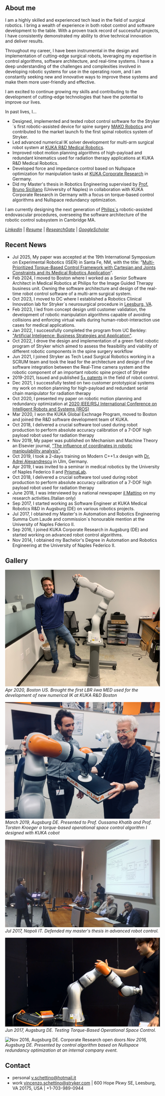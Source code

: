 ## About me

<!---<img align="left" src="/images/me.png">&nbsp;&nbsp;&nbsp;&nbsp; --->
I am a highly skilled and experienced tech lead in the field of surgical robotics. I bring a wealth of experience in both robot control and software development to the table. With a proven track record of successful projects, I have consistently demonstrated my ability to drive technical innovation and deliver results.

Throughout my career, I have been instrumental in the design and implementation of cutting-edge surgical robots, leveraging my expertise in control algorithms, software architecture, and real-time systems. I have a deep understanding of the challenges and complexities involved in developing robotic systems for use in the operating room, and I am constantly seeking new and innovative ways to improve these systems and make them more user-friendly and effective.

I am excited to continue growing my skills and contributing to the development of cutting-edge technologies that have the potential to improve our lives.

In past lives, I…

* Designed, implemented and tested robot control software for the Stryker´s  first robotic-assisted device for spine surgery [MAKO Robotics](https://www.stryker.com/us/en/joint-replacement/systems/Mako_SmartRobotics_Overview.html) and contributed to the market launch fo the first spinal robotics system of Stryker.
* Led advanced numerical IK solver development for multi-arm surgical robot system at [KUKA R&D Medical Robotics](https://www.kuka.com/en-de/industries/health-care/kuka-medical-robotics/sunrise_os-med).
* Improved robot motion planning algorithms of high-payload and redundant kinematics used for radiation therapy applications at KUKA R&D Medical Robotics.
* Developed force and impedance control based on Nullspace optimization for manipulation tasks at [KUKA Corporate Research](https://www.kuka.com/en-us/future-production/innovation-and-research) in Germany. 
* Did my Master's thesis in Robotics Engineering supervised by [Prof. Bruno Siciliano](https://scholar.google.com/citations?user=R1eV0ekAAAAJ&hl=it) (University of Naples) in collaboration with KUKA Corporate Research in Germany with a focus on torque-based control algorithms and Nullspace redundancy optimization.

I am currently designing the next generation of [Philips´s](https://www.usa.philips.com/healthcare/e/image-guided-therapy/vascular-care) robotic-assisted endovascular procedures, overseeing the software architecture of the robotic control subsystem in Cambridge MA.

*[Linkedin](https://www.linkedin.com/in/vschettino)* |  *[Resume](/files/resumes/VSchettino_resume.pdf)* | *[ResearchGate](https://www.researchgate.net/profile/Vincenzo-Schettino-3)* | *[GoogleScholar](https://scholar.google.com/citations?user=hO41W-kAAAAJ&hl=en)*

## Recent News
* Jul 2025, My paper was accepted at the 19th International Symposium on Experimental Robotics (ISER) in Santa Fe, NM, with the title: ”[Multi-Prioritized Torque-Based Control Framework with Cartesian and Joints Constraints and its Medical Robotics Application](https://www.researchgate.net/publication/393475724_Multi-Prioritized_Torque-Based_Control_Framework_with_Cartesian_and_Joints_Constraints_and_its_Medical_Robotics_Application)”.
* Feb 2024, I moved to Boston where I worked as a Senior Software Architect in Medical Robotics at Philips for the Image Guided Therapy business unit. Owning the software architecture and design of the real-time robot control software of a multi-arm surgical system. 
* Oct 2023, I moved to DC where I established a Robotics Clinical Innovation lab for Stryker´s neurosurgical procedure in [Leesburg, VA](https://careers.stryker.com/leesburg-virginia/).
* Feb 2023, I led from concept design until customer validation, the development of robotic manipulation algorithms capable of avoiding collisions and enforcing virtual walls during human-robot-interaction use cases for medical applications.
* Jan 2022, I successfully completed the program from UC Berkley: ["Artificial Inteligence: Business Strategies and Application"](https://em-executive.berkeley.edu/artificial-intelligence-business-strategies).
* Oct 2022, I drove the design and implementation of a green field robotic program of Stryker which aimed to assess the  feasibility and viability of different robotic components in the spine surgery workflow
* Jun 2021, I joined Stryker as Tech Lead Surgical Robotics working in a SCRUM team and took the lead for the architecture and design of the software integration between the Real-Time camera system and the robotic component of an important robotic spine project of Stryker
* 2019-2021, Issued and published  [5+ patents](https://worldwide.espacenet.com/patent/search?q=vincenzo%20schettino&queryLang=en%3Ade%3Afr) in the field of robot control.
* Dec 2021, I successfully tested on two customer prototypical systems my work on motion planning for high-payload and redundant serial chain manipulator for radiation therapy
* Oct 2020, I presented my paper on robotic motion planning and redundancy optimization at [2020 IEEE/RSJ International Conference on Intelligent Robots and Systems (IROS)](https://ieeexplore.ieee.org/abstract/document/9340690)
* Mar 2020, I won the KUKA Global Exchnage Program, moved to Boston and joined the R&D software development team of KUKA. 
* Oct 2018, I delivered a crucial software tool used during robot production to perform absolute accuracy calibration of a 7-DOF high payload robot used for radiation therapy
* Nov 2019, My paper was published on Mechanism and Machine Theory an Elsevier journal, ["The influence of coordinates in robotic manipulability analysis"](https://www.sciencedirect.com/science/article/pii/S0094114X19323286).
* Oct 2019, I took a 2-days training on Modern C++1.x design with [Dr. Adrei Alexandrescu](https://www.qa-systems.it/qa-academy/dr-andrei-alexandrescu/) in Ulm, Germany.
* Apr 2019, I was invited to a seminar in medical robotics by the University of Naples Federico II and [PrismaLab](https://www.facebook.com/prismalabunina/photos/a.1782155448736760/2313643615587938/?type=3).
* Oct 2018, I delivered a crucial software tool used during robot production to perform absolute accuracy calibration of a 7-DOF high payload robot used for radiation therapy
* June 2018, I was interviewed by a national newspaper [il Mattino](https://m.facebook.com/ilmattino.it/posts/10160525882990471/) on my research activities.(Italian only)
* Sep 2017, I started working as Software Engineer at KUKA Medical Robotics R&D in Augsburg (DE) on various robotics projects.
* Jul 2017, I obtained my Master's in Automation and Robotics Engineering Summa Cum Laude and commission´s honourable mention at the University of Naples Fderico II.
* Sep 2016, I joined KUKA Corporate Research in Augsburg (DE) and started working on advanced robot control algorithms.
* Nov 2014, I obtained my Bachelor's Degree in Automation and Robotics Engineering at the University of Naples Federico II.

## Gallery

![Apr 2020, Boston US. Setting-up the first LBR iiwa MED used for the development of new numerical IK](/images/lbrBoston.png)
*Apr 2020, Boston US. Brought the first LBR iiwa MED used for the development of new numerical IK at KUKA R&D Boston*

![March 2019](/images/oKhatib.jpg)
*March 2019, Augsburg DE. Presented to Prof. Oussama Khatib and Prof. Torsten Kroeger a torque-based operational space control algorithm I designed with KUKA cobot*

![Jul 2017, Napoli IT. MT defense](/images/discussion.jpg)
*Jul 2017, Napoli IT. Defended my master's thesis in advanced robot control.*

![Jun 2017, Augsburg DE. Testing Torque-Based Operational Space Control](/images/testingInteraction.png)
*Jun 2017, Augsburg DE. Testing Torque-Based Operational Space Control.*

![Nov 2016, Augsburg DE. Corporate Research open doors](/images/openHouse.png)
*Nov 2016, Augsburg DE. Presented by control algorithm based on Nullspace redundancy optimization at an internal company event.*

## Contact

* personal <v.schettino@hotmail.it>
* work <vincenzo.schettino@stryker.com> | 600 Hope Pkwy SE, Leesburg, VA 20175, USA | +1-703-989-0944
